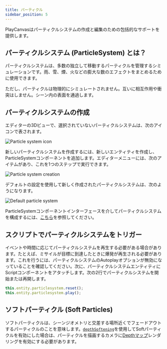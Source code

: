 ```yaml
---
title: パーティクル
sidebar_position: 5
---
```


PlayCanvasはパーティクルシステムの作成と編集のための包括的なサポートを提供します。

## パーティクルシステム (ParticleSystem) とは？

パーティクルシステムは、多数の独立して移動するパーティクルを管理するシミュレーションです。雨、雪、煙、火などの膨大な数のエフェクトをまとめるために使用できます。

ただし、パーティクルは物理的にシミュレートされません。互いに相互作用や衝突はしません。シーン内の表面を通過します。

## パーティクルシステムの作成

エディターの3Dビューで、選択されていないパーティクルシステムは、次のアイコンで表されます。

![Particle system icon][1]

新しいパーティクルシステムを作成するには、新しいエンティティを作成し、ParticleSystemコンポーネントを追加します。エディターメニューには、次のアイテムがあり、これを1つのステップで実行できます。

![Particle system creation][2]

デフォルトの設定を使用して新しく作成されたパーティクルシステムは、次のようになります。

![Default particle system][3]

ParticleSystemコンポーネントインターフェースを介してパーティクルシステムを構成するには、[こちら][4]を参照してください。

## スクリプトでパーティクルシステムをトリガー

イベントや時間に応じてパーティクルシステムを再生する必要がある場合があります。たとえば、ミサイルが目標に到達したときに爆発が再生される必要があります。これを行うには、パーティクルシステムのAutoplayオプションが無効になっていることを確認してください。次に、パーティクルシステムエンティティにScriptコンポーネントをアタッチします。次の2行でパーティクルシステムを開始または再開します。

```javascript
this.entity.particlesystem.reset();
this.entity.particlesystem.play();
```

## ソフトパーティクル (Soft Particles)

ソフトパーティクルは、シーンジオメトリと交差する場所近くでフェードアウトするパーティクルのことを意味します。[```depthSoftening```][5]を使用してSoftパーティクルを有効にした場合は、パーティクルを描画するカメラに[Depthマップ][6]レンダリングを有効にする必要があります。

[1]: /images/user-manual/graphics/particles/particle_system_icon.png
[2]: /images/user-manual/graphics/particles/particle_system_create.png
[3]: /images/user-manual/graphics/particles/particle_system_default.gif
[4]: /user-manual/scenes/components/particlesystem
[5]: https://api.playcanvas.com/classes/Engine.ParticleSystemComponent.html#depthSoftening
[6]: /user-manual/graphics/cameras/depth-layer
